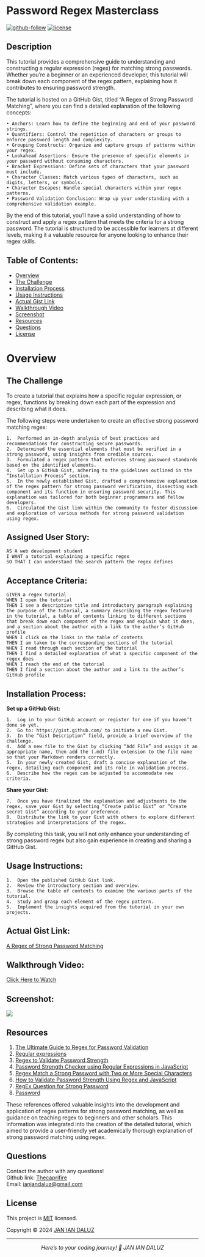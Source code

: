 # Password Regex Masterclass

[![github-follow](https://img.shields.io/github/followers/Thecaprifire?label=Follow&logoColor=purple&style=social)](https://github.com/Thecaprifire)
[![license](https://img.shields.io/badge/License-MIT-brightgreen.svg)](https://choosealicense.com/licenses/mit/)


## Description
This tutorial provides a comprehensive guide to understanding and constructing a regular expression (regex) for matching strong passwords. Whether you’re a beginner or an experienced developer, this tutorial will break down each component of the regex pattern, explaining how it contributes to ensuring password strength.

The tutorial is hosted on a GitHub Gist, titled “A Regex of Strong Password Matching”, where you can find a detailed explanation of the following concepts:

	• Anchors: Learn how to define the beginning and end of your password strings.
	• Quantifiers: Control the repetition of characters or groups to enforce password length and complexity.
	• Grouping Constructs: Organize and capture groups of patterns within your regex.
	• Lookahead Assertions: Ensure the presence of specific elements in your password without consuming characters.
	• Bracket Expressions: Define sets of characters that your password must include.
	• Character Classes: Match various types of characters, such as digits, letters, or symbols.
	• Character Escapes: Handle special characters within your regex patterns.
	• Password Validation Conclusion: Wrap up your understanding with a comprehensive validation example.

By the end of this tutorial, you’ll have a solid understanding of how to construct and apply a regex pattern that meets the criteria for a strong password. The tutorial is structured to be accessible for learners at different levels, making it a valuable resource for anyone looking to enhance their regex skills.


## Table of Contents:
- [Overview](#overview)
- [The Challenge](#the-challenge)
- [Installation Process](#installation-process)
- [Usage Instructions](#usage-instructions)
- [Actual Gist Link](#actual-gist-link)
- [Walkthrough Video](#walkthrough-video)
- [Screenshot](#screenshot)
- [Resources](#resources)
- [Questions](#questions)
- [License](#license)


# Overview


## The Challenge
To create a tutorial that explains how a specific regular expression, or regex, functions by breaking down each part of the expression and describing what it does.

The following steps were undertaken to create an effective strong password matching regex:

	1.	Performed an in-depth analysis of best practices and recommendations for constructing secure passwords.
	2.	Determined the essential elements that must be verified in a strong password, using insights from credible sources.
	3.	Formulated a regex pattern that enforces strong password standards based on the identified elements.
	4.	Set up a GitHub Gist, adhering to the guidelines outlined in the “Installation Process” section.
	5.	In the newly established Gist, drafted a comprehensive explanation of the regex pattern for strong password verification, dissecting each component and its function in ensuring password security. This explanation was tailored for both beginner programmers and fellow developers.
	6.	Circulated the Gist link within the community to foster discussion and exploration of various methods for strong password validation using regex.


## Assigned User Story:
```
AS A web development student
I WANT a tutorial explaining a specific regex
SO THAT I can understand the search pattern the regex defines
```


## Acceptance Criteria:
```
GIVEN a regex tutorial
WHEN I open the tutorial
THEN I see a descriptive title and introductory paragraph explaining the purpose of the tutorial, a summary describing the regex featured in the tutorial, a table of contents linking to different sections that break down each component of the regex and explain what it does, and a section about the author with a link to the author’s GitHub profile
WHEN I click on the links in the table of contents
THEN I am taken to the corresponding sections of the tutorial
WHEN I read through each section of the tutorial
THEN I find a detailed explanation of what a specific component of the regex does
WHEN I reach the end of the tutorial
THEN I find a section about the author and a link to the author’s GitHub profile
```


## Installation Process:
**Set up a GitHub Gist:**

	1.	Log in to your GitHub account or register for one if you haven’t done so yet.
	2.	Go to: https://gist.github.com/ to initiate a new Gist.
	3.	In the “Gist Description” field, provide a brief overview of the challenge.
	4.	Add a new file to the Gist by clicking “Add File” and assign it an appropriate name, then add the (.md) file extension to the file name so that your Markdown renders correctly.
	5.	In your newly created Gist, draft a concise explanation of the regex, detailing each component and its role in validation process.
	6.	Describe how the regex can be adjusted to accommodate new criteria.

**Share your Gist:**

	7.	Once you have finalized the explanation and adjustments to the regex, save your Gist by selecting “Create public Gist” or “Create secret Gist” according to your preference.
	8.	Distribute the link to your Gist with others to explore different strategies and interpretations of the regex.

By completing this task, you will not only enhance your understanding of strong password regex but also gain experience in creating and sharing a GitHub Gist.

## Usage Instructions:
	1.	Open the published GitHub Gist link.
	2.	Review the introductory section and overview.
	3.	Browse the table of contents to examine the various parts of the tutorial.
	4.	Study and grasp each element of the regex pattern.
	5.	Implement the insights acquired from the tutorial in your own projects.


## Actual Gist Link:
[A Regex of Strong Password Matching](https://gist.github.com/Thecaprifire/d739a8bda9e12bfb357babad590e8052)


## Walkthrough Video:
[Click Here to Watch](https://youtu.be/gjeaj8e8NdE)


## Screenshot:
![](./images/screenshot.png)


## Resources

 1. [The Ultimate Guide to Regex for Password Validation](https://formulashq.com/the-ultimate-guide-to-regex-for-password-validation/#6)
 2. [Regular expressions](https://developer.mozilla.org/en-US/docs/Web/JavaScript/Guide/Regular_expressions)
 3. [Regex to Validate Password Strength](https://stackoverflow.com/questions/5142103/regex-to-validate-password-strength)
 4. [Password Strength Checker using Regular Expressions in JavaScript](https://www.cloudzilla.ai/dev-education/password-strength-checker-javascript/)
 5. [Regex Match a Strong Password with Two or More Special Characters](https://stackoverflow.com/questions/4670639/regex-match-a-strong-password-with-two-or-more-special-characters)
 6. [How to Validate Password Strength Using Regex and JavaScript](https://dev.to/ayka_code/how-to-validate-password-strength-using-regex-and-javascript-4083)
 7. [RegEx Question for Strong Password](https://learn.microsoft.com/en-us/answers/questions/353667/regex-question-for-strong-password)
 8. [Password](https://uibakery.io/regex-library/password)

 These references offered valuable insights into the development and application of regex patterns for strong password matching, as well as guidance on teaching regex to beginners and other scholars. This information was integrated into the creation of the detailed tutorial, which aimed to provide a user-friendly yet academically thorough explanation of strong password matching using regex.


 ## Questions
  Contact the author with any questions!<br>
  Github link: [Thecaprifire](https://github.com/Thecaprifire)<br>
  Email: ianjandaluz@gmail.com


## License
  This project is [MIT](https://choosealicense.com/licenses/mit/) licensed.<br />

  Copyright © 2024 [JAN IAN DALUZ](https://github.com/Thecaprifire)
  
  <hr>
  <p align='center'><i>
  Here’s to your coding journey! 🎉 JAN IAN DALUZ
  </i></p>